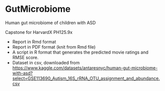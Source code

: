 # GutMicrobiome
Human gut microbiome of children with ASD

Capstone for HarvardX PH125.9x

* Report in Rmd format
* Report in PDF format (knit from Rmd file)
* A script in R format that generates the predicted movie ratings and RMSE score.
* Dataset in csv, downloaded from https://www.kaggle.com/datasets/antaresnyc/human-gut-microbiome-with-asd?select=GSE113690_Autism_16S_rRNA_OTU_assignment_and_abundance.csv
